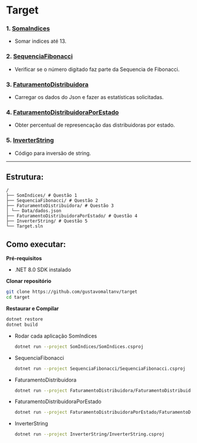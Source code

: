 # Target

### 1. [SomaIndices](./SomaIndices/Program.cs)
  - Somar indices até 13.

### 2. [SequenciaFibonacci](./SequenciaFibonacci/Program.cs)
  - Verificar se o número digitado faz parte da Sequencia de Fibonacci.

### 3. [FaturamentoDistribuidora](./FaturamentoDistribuidora/Program.cs)
  - Carregar os dados do Json e fazer as estatísticas solicitadas.

### 4. [FaturamentoDistribuidoraPorEstado](./FaturamentoDistribuidoraPorEstado/Program.cs)
  - Obter percentual de represencação das distribuidoras por estado.

### 5. [InverterString](./InverterString/Program.cs)
  - Código para inversão de string.

---
## Estrutura: 
```
/
├── SomIndices/ # Questão 1
├── SequenciaFibonacci/ # Questão 2
├── FaturamentoDistribuidora/ # Questão 3
│ └── Data/dados.json
├── FaturamentoDistribuidoraPorEstado/ # Questão 4
├── InverterString/ # Questão 5
└── Target.sln 
```

## Como executar:

**Pré-requisitos**  
   - .NET 8.0 SDK instalado

**Clonar repositório**  
   ```bash
   git clone https://github.com/gustavomaltanv/target
   cd target
   ```

**Restaurar e Compilar**
```bash
dotnet restore
dotnet build
```

- Rodar cada aplicação
SomIndices
  ```bash
  dotnet run --project SomIndices/SomIndices.csproj
  ```
- SequenciaFibonacci
  ```bash
  dotnet run --project SequenciaFibonacci/SequenciaFibonacci.csproj
  ```

- FaturamentoDistribuidora
  ```bash
  dotnet run --project FaturamentoDistribuidora/FaturamentoDistribuidora.csproj
  ```

- FaturamentoDistribuidoraPorEstado
  ```bash
  dotnet run --project FaturamentoDistribuidoraPorEstado/FaturamentoDistribuidoraPorEstado.csproj
  ```

- InverterString
  ```bash
  dotnet run --project InverterString/InverterString.csproj
  ```